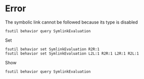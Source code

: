 # Error

The symbolic link cannot be followed because its type is disabled

	fsutil behavior query SymlinkEvaluation

Set

	fsutil behavior set SymlinkEvaluation R2R:1
	fsutil behavior set SymlinkEvaluation L2L:1 R2R:1 L2R:1 R2L:1

Show

	fsutil behavior query SymlinkEvaluation
